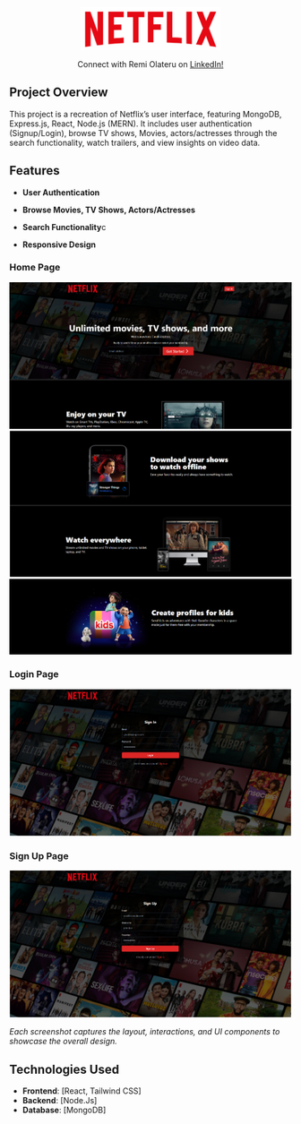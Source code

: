 
<div style="text-align: center;">
 <img src="./frontend/public/netflix-logo.png" alt="netflix logo" width="250"/>
 </div>

 

<p align="center" style="font-size:0.875rem">
  Connect with Remi Olateru on <a href="https://www.linkedin.com/in/remi-olateru/">LinkedIn!</a>
</p>


## Project Overview

This project is a recreation of Netflix’s user interface, featuring MongoDB, Express.js, React, Node.js (MERN). It includes user authentication (Signup/Login), browse TV shows, Movies, actors/actresses through the search functionality, watch trailers, and view insights on video data.

## Features

- **User Authentication**
- **Browse Movies, TV Shows, Actors/Actresses**

- **Search Functionality**c
- **Responsive Design**

### Home Page
![Home Page](./frontend/public/homepage.png "Home Page")
![Home Page](./frontend/public/homepage1.png "Home Page")
![Home Page](./frontend/public/homepage2.png "Home Page")

### Login Page
![Home Page](./frontend/public/loginpage.png "Home Page")

### Sign Up Page
![Home Page](./frontend/public/signuppage.png "Home Page")

*Each screenshot captures the layout, interactions, and UI components to showcase the overall design.*

## Technologies Used

- **Frontend**: [React, Tailwind CSS]
- **Backend**: [Node.Js]
- **Database**: [MongoDB]



